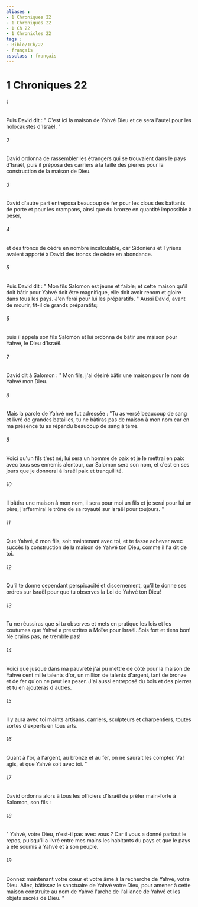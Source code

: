 ```yaml
---
aliases : 
- 1 Chroniques 22
- 1 Chroniques 22
- 1 Ch 22
- 1 Chronicles 22
tags : 
- Bible/1Ch/22
- français
cssclass : français
---
```


# 1 Chroniques 22

###### 1
Puis David dit : " C'est ici la maison de Yahvé Dieu et ce sera l'autel pour les holocaustes d'Israël. " 
###### 2
David ordonna de rassembler les étrangers qui se trouvaient dans le pays d'Israël, puis il préposa des carriers à la taille des pierres pour la construction de la maison de Dieu. 
###### 3
David d'autre part entreposa beaucoup de fer pour les clous des battants de porte et pour les crampons, ainsi que du bronze en quantité impossible à peser, 
###### 4
et des troncs de cèdre en nombre incalculable, car Sidoniens et Tyriens avaient apporté à David des troncs de cèdre en abondance. 
###### 5
Puis David dit : " Mon fils Salomon est jeune et faible; et cette maison qu'il doit bâtir pour Yahvé doit être magnifique, elle doit avoir renom et gloire dans tous les pays. J'en ferai pour lui les préparatifs. " Aussi David, avant de mourir, fit-il de grands préparatifs; 
###### 6
puis il appela son fils Salomon et lui ordonna de bâtir une maison pour Yahvé, le Dieu d'Israël. 
###### 7
David dit à Salomon : " Mon fils, j'ai désiré bâtir une maison pour le nom de Yahvé mon Dieu. 
###### 8
Mais la parole de Yahvé me fut adressée : "Tu as versé beaucoup de sang et livré de grandes batailles, tu ne bâtiras pas de maison à mon nom car en ma présence tu as répandu beaucoup de sang à terre. 
###### 9
Voici qu'un fils t'est né; lui sera un homme de paix et je le mettrai en paix avec tous ses ennemis alentour, car Salomon sera son nom, et c'est en ses jours que je donnerai à Israël paix et tranquillité. 
###### 10
Il bâtira une maison à mon nom, il sera pour moi un fils et je serai pour lui un père, j'affermirai le trône de sa royauté sur Israël pour toujours. " 
###### 11
Que Yahvé, ô mon fils, soit maintenant avec toi, et te fasse achever avec succès la construction de la maison de Yahvé ton Dieu, comme il l'a dit de toi. 
###### 12
Qu'il te donne cependant perspicacité et discernement, qu'il te donne ses ordres sur Israël pour que tu observes la Loi de Yahvé ton Dieu! 
###### 13
Tu ne réussiras que si tu observes et mets en pratique les lois et les coutumes que Yahvé a prescrites à Moïse pour Israël. Sois fort et tiens bon! Ne crains pas, ne tremble pas! 
###### 14
Voici que jusque dans ma pauvreté j'ai pu mettre de côté pour la maison de Yahvé cent mille talents d'or, un million de talents d'argent, tant de bronze et de fer qu'on ne peut les peser. J'ai aussi entreposé du bois et des pierres et tu en ajouteras d'autres. 
###### 15
Il y aura avec toi maints artisans, carriers, sculpteurs et charpentiers, toutes sortes d'experts en tous arts. 
###### 16
Quant à l'or, à l'argent, au bronze et au fer, on ne saurait les compter. Va! agis, et que Yahvé soit avec toi. " 
###### 17
David ordonna alors à tous les officiers d'Israël de prêter main-forte à Salomon, son fils : 
###### 18
" Yahvé, votre Dieu, n'est-il pas avec vous ? Car il vous a donné partout le repos, puisqu'il a livré entre mes mains les habitants du pays et que le pays a été soumis à Yahvé et à son peuple. 
###### 19
Donnez maintenant votre cœur et votre âme à la recherche de Yahvé, votre Dieu. Allez, bâtissez le sanctuaire de Yahvé votre Dieu, pour amener à cette maison construite au nom de Yahvé l'arche de l'alliance de Yahvé et les objets sacrés de Dieu. " 
